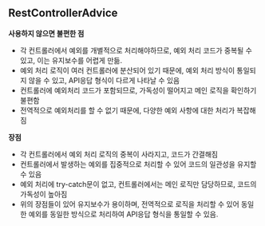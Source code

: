 ## RestControllerAdvice

**사용하지 않으면 불편한 점**

- 각 컨트롤러에서 예외를 개별적으로 처리해야하므로, 예외 처리 코드가 중복될 수 있고, 이는 유지보수를 어렵게 만듦.
- 예외 처리 로직이 여러 컨트롤러에 분산되어 있기 때문에, 예외 처리 방식이 통일되지 않을 수 있고, API응답 형식이 다르게 나타날 수 있음
- 컨트롤러에 예외처리 코드가 포함되므로, 가독성이 떨어지고 메인 로직을 확인하기 불편함
- 전역적으로 예외처리를 할 수 없기 때문에, 다양한 예외 사항에 대한 처리가 복잡해짐

**장점**

- 각 컨트롤러에서 예외 처리 로직의 중복이 사라지고, 코드가 간결해짐
- 컨트롤러에서 발생하는 예외를 집중적으로 처리할 수 있어 코드의 일관성을 유지할 수 있음
- 예외 처리에 try-catch문이 없고, 컨트롤러에서는 메인 로직만 담당하므로, 코드의 가독성이 높아짐
- 위의 장점들이 있어 유지보수가 용이하며, 전역적으로 로직을 처리할 수 있어 동일한 예외를 동일한 방식으로 처리하여 API응답 형식을 통일할 수 있음.